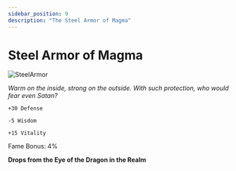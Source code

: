 ```yaml
---
sidebar_position: 9
description: "The Steel Armor of Magma"
---
```


# Steel Armor of Magma

![SteelArmor](https://cdn.discordapp.com/attachments/1187552567295758487/1187847226454712390/Steel_Armor_of_Magma.png?ex=65985fef&is=6585eaef&hm=6fc8df38d0fa35ae888290f056cbd8922e612dd992ef38a015ea7e901ea42657&)

<i>Warm on the inside, strong on the outside. With such protection, who would fear even Satan?</i>

    +30 Defense
    
    -5 Wisdom
    
    +15 Vitality
    
Fame Bonus: 4%

**Drops from the Eye of the Dragon in the Realm**
